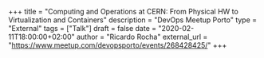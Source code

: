 +++
title = "Computing and Operations at CERN: From Physical HW to Virtualization and Containers"
description = "DevOps Meetup Porto"
type = "External"
tags = ["Talk"]
draft = false
date = "2020-02-11T18:00:00+02:00"
author = "Ricardo Rocha"
external_url = "https://www.meetup.com/devopsporto/events/268428425/"
+++
